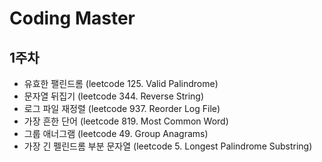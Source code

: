 # Coding Master
## 1주차
- 유효한 팰린드롬 (leetcode 125. Valid Palindrome)
- 문자열 뒤집기 (leetcode 344. Reverse String)
- 로그 파일 재정렬 (leetcode 937. Reorder Log File)
- 가장 흔한 단어 (leetcode 819. Most Common Word)
- 그룹 애너그램 (leetcode 49. Group Anagrams)
- 가장 긴 펠린드롬 부분 문자열 (leetcode 5. Longest Palindrome Substring)

